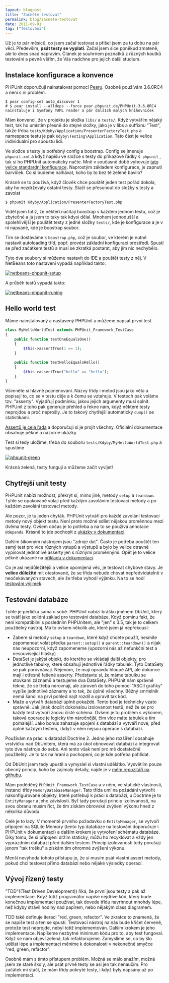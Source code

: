 ```yaml
---
layout: blogpost
title: "Začněte testovat"
permalink: blog/zacnete-testovat
date: 2011-09-01
tag: ["Testování"]
---
```


Už je to pár měsíců, co jsem začal testovat a přišel jsem za tu dobu na pár věcí. Především, **psát testy se vyplatí**. Začal jsem sice poněkud zmateně, ale to dnes snad napravím. Článek je souhrnem poznatků z různých koutků testování a pevně věřím, že Vás nadchne pro jejich další studium.


## Instalace konfigurace a konvence

PHPUnit doporučuji nainstalovat pomocí [Pearu](http://pear.php.net/). Osobně používám 3.6.0RC4 a není s ní problém.

~~~ shell
$ pear config-set auto_discover 1
# $ pear install --alldeps --force pear.phpunit.de/PHPUnit-3.6.0RC4 nainstaluje i Symfony YAML reader a pár dalších malých knihovniček
~~~

Mám konvenci, že v projektu je složka `libs/` a `tests/`. Když vytvářím nějaký test, tak ho umístím přesně do stejné složky, jako je v libs a suffixnu "Test", takže třeba `tests/Kdyby/Application/PresenterFactoryTest.php` a namespace testu je pak `Kdyby\Testing\Application`. Tato část je velice individuální pro spoustu lidí.

Ve složce s testy je potřebný config a boostrap. Config se jmenuje `phpunit.xml` a když napíšu ve složce s testy do příkazové řádky `$ phpunit` , tak si ho PHPUnit automaticky načte. Mně v současné době vyhovuje [tato velice standardní konfigurace](https://github.com/Kdyby/Framework/blob/master/phpunit.xml.dist). Naprostým základem konfigurace, je zapnutí barviček. Co si budeme nalhávat, koho by to bez té zelené bavilo?

Krásně se to používá, když člověk chce pouštět jeden test pořád dokola, aby ho nezdržovaly ostatní testy. Stačí se přesunout do složky s testy a zavolat

~~~ shell
$ phpunit Kdyby/Application/PresenterFactoryTest.php
~~~

Viděl jsem totiž, že někteří načítají boostrap v každém jednom testu, což je zbytečné a já jsem to taky tak kdysi dělal. Mnohem jednodušší a spolehlivější je pouštět testy z jedné složky `tests/`, kde je konfigurace a je v ní napsané, kde je boostrap soubor.

Tím se dostáváme k `boostrap.php`, což je soubor, ve kterém je nutné nastavit autoloading tříd, popř. provést základní konfiguraci prostředí. Spustí se před začátkem testů a musí se zkratká postarat, aby jim nic nechybělo.

Tyto dva soubory si můžeme nastavit do IDE a pouštět testy z něj. V NetBeans toto nastavení vypadá například takto:

[![netbeans-phpunit-setup](https://dl.dropbox.com/u/32120652/netbeans-phpunit-setup.png)](https://dl.dropbox.com/u/32120652/netbeans-phpunit-setup.png)

A průběh testů vypadá takto:

[![netbeans-phpunit-runing](https://dl.dropbox.com/u/32120652/netbeans-phpunit-runing.png)](https://dl.dropbox.com/u/32120652/netbeans-phpunit-runing.png)


## Hello world test

Máme nainstalovaný a nastavený PHPUnit a můžeme napsat první test.

~~~ php
class MyHelloWorldTest extends PHPUnit_Framework_TestCase
{
    public function testOneEqualsOne()
    {
        $this->assertTrue(1 == 1);
    }

    public function testHelloEqualsHello()
    {
        $this->assertTrue("hello" == "hello");
    }
}
~~~

Všimněte si hlavně pojmenování. Názvy třídy i metod jsou jako věta a popisují to, co se v testu děje a k čemu se vztahuje. V testech pak voláme tzv. "asserty". Vyjadřují podmínku, jakou jejich argumenty musí splnit. PHPUnit z toho pak generuje přehled a řekne nám, když některé testy neprojdou a proč neprošly. Je to takový chytřejší automatický `dump()` se statistikami.

[Assertů je celá řada](http://www.phpunit.de/manual/3.6/en/writing-tests-for-phpunit.html#writing-tests-for-phpunit.assertions) a doporučuji si je projít všechny. Oficiální dokumentace obsahuje pěkné a názorné ukázky.

Test si tedy uložíme, třeba do souboru `tests/Kdyby/MyHelloWorldTest.php` a spustíme

[![phpunit-green](https://dl.dropbox.com/u/32120652/phpunit-green.png)](https://dl.dropbox.com/u/32120652/phpunit-green.png)

Krásná zelená, testy fungují a můžeme začít vyvíjet!


## Chytřejší unit testy

PHPUnit nabízí možnost, překrýt si, mimo jiné, metody `setup` a `teardown`. Tyhle se opakovaně volají před každým zavoláním testovací metody a po každém zavolání testovací metody.

Ale pozor, je tu jeden chyták. PHPUnit vytváří pro každé zavolání testovací metody nový objekt testu. Není proto možné sdílet nějakou proměnnou mezi dvěma testy. Ovšem občas je to potřeba a na to se používá annotace `@depends`. Krásně to jde pochopit z [ukázky v dokumentaci](http://www.phpunit.de/manual/3.6/en/writing-tests-for-phpunit.html#writing-tests-for-phpunit.test-dependencies).

Dalším šikovným nástrojem jsou "zdroje dat". Často je potřeba pouštět ten samý test pro více různých vstupů a výstupů a bylo by velice otravné vypisovat jednotlivé asserty jen s různými proměnnými. Opět je to velice pěkně ukázané na [příkladu v dokumentaci](http://www.phpunit.de/manual/3.6/en/writing-tests-for-phpunit.html#writing-tests-for-phpunit.data-providers).

Co je asi nejdůležitější a velice opomíjená věc, je testovat chybové stavy. Je **velice důležité** mít otestované, že se třída nebude chovat nepředvídatelně v neočekávaných stavech, ale že třeba vyhodí výjimku. Na to se hodí [testování výjimek](http://www.phpunit.de/manual/current/en/writing-tests-for-phpunit.html#writing-tests-for-phpunit.exceptions).


## Testování databáze

Tohle je perlička sama o sobě. PHPUnit nabízí brášku jménem DbUnit, který se tváří jako solidní základ pro testování databáze. Když pominu fakt, že není kompatibilní s posledním PHPUnitem, ale "jen" s 3.5, tak je to celkem použitelný nástroj. Má to ovšem několik ale, které jsem já nepřekousl:

- Zabere si metody `setup` a `teardown`, které když chcete použít, nesmíte zapomenout volat předka `parent::setup()` a `parent::teardown()` a nijak nás neupozorní, když zapomeneme (upozorní nás až nefunkční test a nesouvisející hlášky)
- DataSet je jakýsi objekt, do kterého se vkládají další objekty, pro jednotlivé tabulky, které obsahují jednotlivé řádky tabulek. Tyto DataSety se pak porovnávají. Nejenom, že mají opravdu hloupé API, ale dokonce mají i otřesně řešené asserty. Představte si, že máme tabulku se stovkami záznamů a testujeme dva DataSety. PHPUnit nám správně řekne, že se třeba nerovnají, ale zároveň do toho pomocí "ASCII grafiky" vypíše jednotlivé záznamy a to tak, že úplně všechny. Běžný smrtelník nemá šanci na prví pohled najít rozdíl a opravit tak kód.
- Maže a vytváří databázi úplně pokaždé. Tento bod je technicky vzato správně. Jak jinak docílit dokonalou izolovanost testů, než že se pro každý test vytvoří znovu čisté schéma. Ovšem je tu problém s výkonem, taková operace je logicky tím náročnější, čím více máte tabulek a tím pomalejší. Jako bonus zahazuje spojení s databází a vytváří nové, před úplně každým testem, i když v něm nejsou operace s databází.

Používám na práci s databází Doctrine 2. Jedno jeho rozšíření obsahuje vrstvičku nad DbUnitem, která má za úkol obnovovat databázi a integrovat tyto dva nástroje do sebe. Ani tento však není pro mě dostatečně použitelný. Je to tak na hraní a pochopení, co je kde potřeba pohlídat.

Od DbUnit jsem tedy upustil a vymyslel si vlastní udělátko. Vysvětlím pouze obecný princip, koho by zajímaly detaily, najde je v [mém repozitáři na githubu](https://github.com/Kdyby/Framework/tree/master/libs/Kdyby/Testing).

Mám poděděný `PHPUnit_Framework_TestCase` a v něm, ve statické vlastnosti, instanci třídy `MemoryDatabaseManager`. Tato třída umí na požádání vytvořit nakonfigurované objekty, které potřebuji k práci s databází, u Doctrine je to `EntityManager` a jeho závislosti. Byť tady porušuji princip izolovanosti, na svou obranu musím říct, že tím získám obrovské zvýšení výkonu hned z několika důvodu.

Celé je to lazy. V momentě prvního požadavku o `EntityManager`, se vytvoří připojení na SQLite Memory (tento typ databáze na testování doporučuje i PHPUnit v dokumentaci) a dalším krokem je vytvoření schématu databáze. Díky tomu, že si připojení držím staticky, můžu ho recyklovat a vždy jen vyprázdním databázi před dalším testem. Princip izolovanosti tedy porušuji jenom "tak trošku" a získám tím ohromné zvýšení výkonu.

Menší nevýhoda tohoto přístupu je, že si musím psát vlastní assert metody, pokud chci testovat přímo databázi nebo nějaké výsledky operací.


## Vývoj řízený testy

"TDD"((Test Driven Development)) říká, že první jsou testy a pak až implementace. Když totiž programátor napíše nejdříve kód, který bude konečnou implementaci používat, tak dovede třídu navrhnout mnohdy lépe, než kdyby strávil hodiny nad papírem, nebo nějakým class diagramem.

TDD také definuje iteraci "red, green, refactor". Ve zkratce to znamená, že se napíše test a ten se spustí. Testovací nástroj na nás bude křičet červeně, protože test neprojde, nebyl totiž implementován. Dalším krokem je jeho implementace. Napíšeme nezbytné minimum kódu pro to, aby test fungoval. Když se nám objeví zelená, tak refaktorujeme. Zamyslíme se, co by šlo udělat lépe a implementaci měníme k dokonalosti v nekonečné smyčce "red, green, refactor".

Osobně mám s tímto přístupem problém. Možná se málo snažím, možná jsem ze staré školy, ale psát prvně testy se asi jen tak nenaučím. Pro začátek mi stačí, že mám třídy pokryté testy, i když byly napsány až po implementaci.
